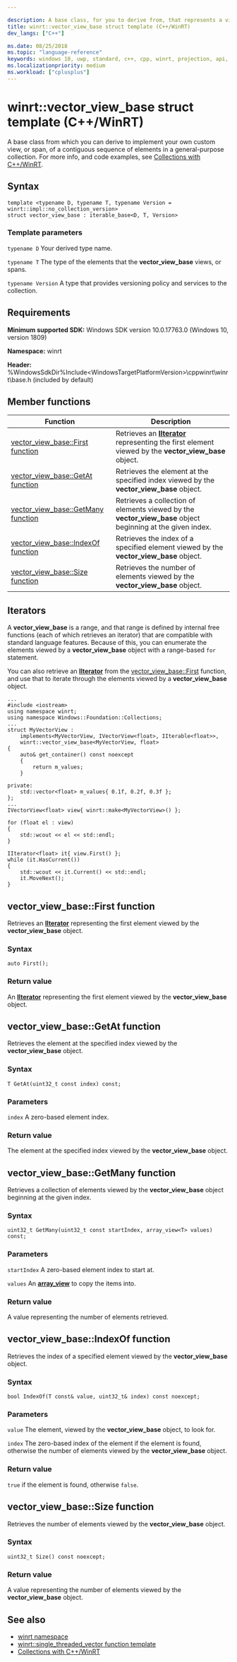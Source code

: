 ```yaml
---

description: A base class, for you to derive from, that represents a view of a contiguous sequence of elements in a general-purpose collection.
title: winrt::vector_view_base struct template (C++/WinRT)
dev_langs: ["C++"]

ms.date: 08/25/2018
ms.topic: "language-reference"
keywords: windows 10, uwp, standard, c++, cpp, winrt, projection, api, reference, vector, view, collection
ms.localizationpriority: medium
ms.workload: ["cplusplus"]
---
```


# winrt::vector_view_base struct template (C++/WinRT)

A base class from which you can derive to implement your own custom view, or span, of a contiguous sequence of elements in a general-purpose collection. For more info, and code examples, see [Collections with C++/WinRT](/windows/uwp/cpp-and-winrt-apis/collections).

## Syntax
```cppwinrt
template <typename D, typename T, typename Version = winrt::impl::no_collection_version>
struct vector_view_base : iterable_base<D, T, Version>
```

### Template parameters
`typename D`
Your derived type name.

`typename T`
The type of the elements that the **vector_view_base** views, or spans.

`typename Version`
A type that provides versioning policy and services to the collection.

## Requirements
**Minimum supported SDK:** Windows SDK version 10.0.17763.0 (Windows 10, version 1809)

**Namespace:** winrt

**Header:** %WindowsSdkDir%Include\<WindowsTargetPlatformVersion>\cppwinrt\winrt\base.h (included by default)

## Member functions
|Function|Description|
|------------|-----------------|
|[vector_view_base::First function](#vector_view_basefirst-function)|Retrieves an [**IIterator**](/uwp/api/windows.foundation.collections.iiterator_t_) representing the first element viewed by the **vector_view_base** object.|
|[vector_view_base::GetAt function](#vector_view_basegetat-function)|Retrieves the element at the specified index viewed by the **vector_view_base** object.|
|[vector_view_base::GetMany function](#vector_view_basegetmany-function)|Retrieves a collection of elements viewed by the **vector_view_base** object beginning at the given index.|
|[vector_view_base::IndexOf function](#vector_view_baseindexof-function)|Retrieves the index of a specified element viewed by the **vector_view_base** object.|
|[vector_view_base::Size function](#vector_view_basesize-function)|Retrieves the number of elements viewed by the **vector_view_base** object.|

## Iterators
A **vector_view_base** is a range, and that range is defined by internal free functions (each of which retrieves an iterator) that are compatible with standard language features. Because of this, you can enumerate the elements viewed by a **vector_view_base** object with a range-based `for` statement.

You can also retrieve an [**IIterator**](/uwp/api/windows.foundation.collections.iiterator_t_) from the [vector_view_base::First](#vector_view_basefirst-function) function, and use that to iterate through the elements viewed by a **vector_view_base** object.

```cppwinrt
...
#include <iostream>
using namespace winrt;
using namespace Windows::Foundation::Collections;
...
struct MyVectorView :
    implements<MyVectorView, IVectorView<float>, IIterable<float>>,
    winrt::vector_view_base<MyVectorView, float>
{
    auto& get_container() const noexcept
    {
        return m_values;
    }

private:
    std::vector<float> m_values{ 0.1f, 0.2f, 0.3f };
};
...
IVectorView<float> view{ winrt::make<MyVectorView>() };

for (float el : view)
{
    std::wcout << el << std::endl;
}

IIterator<float> it{ view.First() };
while (it.HasCurrent())
{
    std::wcout << it.Current() << std::endl;
    it.MoveNext();
}
```

## vector_view_base::First function
Retrieves an [**IIterator**](/uwp/api/windows.foundation.collections.iiterator_t_) representing the first element viewed by the **vector_view_base** object.

### Syntax
```cppwinrt
auto First();
```

### Return value
An [**IIterator**](/uwp/api/windows.foundation.collections.iiterator_t_) representing the first element viewed by the **vector_view_base** object.

## vector_view_base::GetAt function
Retrieves the element at the specified index viewed by the **vector_view_base** object.

### Syntax
```cppwinrt
T GetAt(uint32_t const index) const;
```

### Parameters
`index`
A zero-based element index.

### Return value
The element at the specified index viewed by the **vector_view_base** object.

## vector_view_base::GetMany function
Retrieves a collection of elements viewed by the **vector_view_base** object beginning at the given index.

### Syntax
```cppwinrt
uint32_t GetMany(uint32_t const startIndex, array_view<T> values) const;
```

### Parameters
`startIndex`
A zero-based element index to start at.

`values`
An [**array_view**](array-view.md) to copy the items into.

### Return value
A value representing the number of elements retrieved.

## vector_view_base::IndexOf function
Retrieves the index of a specified element viewed by the **vector_view_base** object.

### Syntax
```cppwinrt
bool IndexOf(T const& value, uint32_t& index) const noexcept;
```

### Parameters
`value`
The element, viewed by the **vector_view_base** object, to look for.

`index`
The zero-based index of the element if the element is found, otherwise the number of elements viewed by the **vector_view_base** object.

### Return value
`true` if the element is found, otherwise `false`.

## vector_view_base::Size function
Retrieves the number of elements viewed by the **vector_view_base** object.

### Syntax
```cppwinrt
uint32_t Size() const noexcept;
```

### Return value
A value representing the number of elements viewed by the **vector_view_base** object.

## See also 
* [winrt namespace](winrt.md)
* [winrt::single_threaded_vector function template](single-threaded-vector.md)
* [Collections with C++/WinRT](/windows/uwp/cpp-and-winrt-apis/collections)
